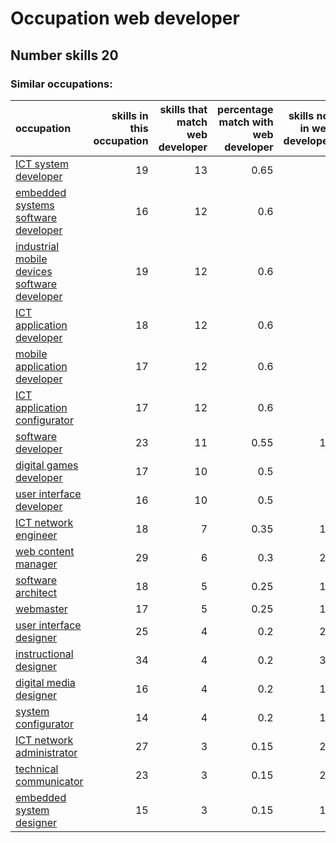 # Occupation web developer
## Number skills 20
### Similar occupations:
| occupation                                                                                      |   skills in this occupation |   skills that match web developer |   percentage match with web developer |   skills not in web developer |
|:------------------------------------------------------------------------------------------------|----------------------------:|----------------------------------:|--------------------------------------:|------------------------------:|
| [ICT system developer](ICT_system_developer.md)                                                 |                          19 |                                13 |                                  0.65 |                             6 |
| [embedded systems software developer](embedded_systems_software_developer.md)                   |                          16 |                                12 |                                  0.6  |                             4 |
| [industrial mobile devices software developer](industrial_mobile_devices_software_developer.md) |                          19 |                                12 |                                  0.6  |                             7 |
| [ICT application developer](ICT_application_developer.md)                                       |                          18 |                                12 |                                  0.6  |                             6 |
| [mobile application developer](mobile_application_developer.md)                                 |                          17 |                                12 |                                  0.6  |                             5 |
| [ICT application configurator](ICT_application_configurator.md)                                 |                          17 |                                12 |                                  0.6  |                             5 |
| [software developer](software_developer.md)                                                     |                          23 |                                11 |                                  0.55 |                            12 |
| [digital games developer](digital_games_developer.md)                                           |                          17 |                                10 |                                  0.5  |                             7 |
| [user interface developer](user_interface_developer.md)                                         |                          16 |                                10 |                                  0.5  |                             6 |
| [ICT network engineer](ICT_network_engineer.md)                                                 |                          18 |                                 7 |                                  0.35 |                            11 |
| [web content manager](web_content_manager.md)                                                   |                          29 |                                 6 |                                  0.3  |                            23 |
| [software architect](software_architect.md)                                                     |                          18 |                                 5 |                                  0.25 |                            13 |
| [webmaster](webmaster.md)                                                                       |                          17 |                                 5 |                                  0.25 |                            12 |
| [user interface designer](user_interface_designer.md)                                           |                          25 |                                 4 |                                  0.2  |                            21 |
| [instructional designer](instructional_designer.md)                                             |                          34 |                                 4 |                                  0.2  |                            30 |
| [digital media designer](digital_media_designer.md)                                             |                          16 |                                 4 |                                  0.2  |                            12 |
| [system configurator](system_configurator.md)                                                   |                          14 |                                 4 |                                  0.2  |                            10 |
| [ICT network administrator](ICT_network_administrator.md)                                       |                          27 |                                 3 |                                  0.15 |                            24 |
| [technical communicator](technical_communicator.md)                                             |                          23 |                                 3 |                                  0.15 |                            20 |
| [embedded system designer](embedded_system_designer.md)                                         |                          15 |                                 3 |                                  0.15 |                            12 |

